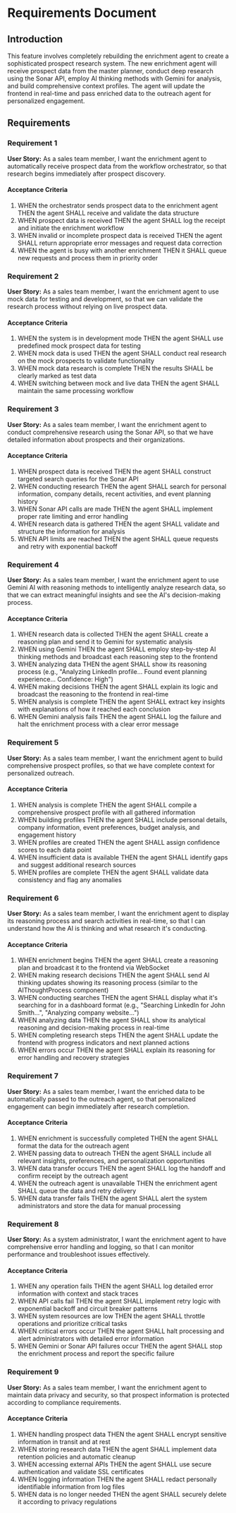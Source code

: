 # Requirements Document

## Introduction

This feature involves completely rebuilding the enrichment agent to create a sophisticated prospect research system. The new enrichment agent will receive prospect data from the master planner, conduct deep research using the Sonar API, employ AI thinking methods with Gemini for analysis, and build comprehensive context profiles. The agent will update the frontend in real-time and pass enriched data to the outreach agent for personalized engagement.

## Requirements

### Requirement 1

**User Story:** As a sales team member, I want the enrichment agent to automatically receive prospect data from the workflow orchestrator, so that research begins immediately after prospect discovery.

#### Acceptance Criteria

1. WHEN the orchestrator sends prospect data to the enrichment agent THEN the agent SHALL receive and validate the data structure
2. WHEN prospect data is received THEN the agent SHALL log the receipt and initiate the enrichment workflow
3. WHEN invalid or incomplete prospect data is received THEN the agent SHALL return appropriate error messages and request data correction
4. WHEN the agent is busy with another enrichment THEN it SHALL queue new requests and process them in priority order

### Requirement 2

**User Story:** As a sales team member, I want the enrichment agent to use mock data for testing and development, so that we can validate the research process without relying on live prospect data.

#### Acceptance Criteria

1. WHEN the system is in development mode THEN the agent SHALL use predefined mock prospect data for testing
2. WHEN mock data is used THEN the agent SHALL conduct real research on the mock prospects to validate functionality
3. WHEN mock data research is complete THEN the results SHALL be clearly marked as test data
4. WHEN switching between mock and live data THEN the agent SHALL maintain the same processing workflow

### Requirement 3

**User Story:** As a sales team member, I want the enrichment agent to conduct comprehensive research using the Sonar API, so that we have detailed information about prospects and their organizations.

#### Acceptance Criteria

1. WHEN prospect data is received THEN the agent SHALL construct targeted search queries for the Sonar API
2. WHEN conducting research THEN the agent SHALL search for personal information, company details, recent activities, and event planning history
3. WHEN Sonar API calls are made THEN the agent SHALL implement proper rate limiting and error handling
4. WHEN research data is gathered THEN the agent SHALL validate and structure the information for analysis
5. WHEN API limits are reached THEN the agent SHALL queue requests and retry with exponential backoff

### Requirement 4

**User Story:** As a sales team member, I want the enrichment agent to use Gemini AI with reasoning methods to intelligently analyze research data, so that we can extract meaningful insights and see the AI's decision-making process.

#### Acceptance Criteria

1. WHEN research data is collected THEN the agent SHALL create a reasoning plan and send it to Gemini for systematic analysis
2. WHEN using Gemini THEN the agent SHALL employ step-by-step AI thinking methods and broadcast each reasoning step to the frontend
3. WHEN analyzing data THEN the agent SHALL show its reasoning process (e.g., "Analyzing LinkedIn profile... Found event planning experience... Confidence: High")
4. WHEN making decisions THEN the agent SHALL explain its logic and broadcast the reasoning to the frontend in real-time
5. WHEN analysis is complete THEN the agent SHALL extract key insights with explanations of how it reached each conclusion
6. WHEN Gemini analysis fails THEN the agent SHALL log the failure and halt the enrichment process with a clear error message

### Requirement 5

**User Story:** As a sales team member, I want the enrichment agent to build comprehensive prospect profiles, so that we have complete context for personalized outreach.

#### Acceptance Criteria

1. WHEN analysis is complete THEN the agent SHALL compile a comprehensive prospect profile with all gathered information
2. WHEN building profiles THEN the agent SHALL include personal details, company information, event preferences, budget analysis, and engagement history
3. WHEN profiles are created THEN the agent SHALL assign confidence scores to each data point
4. WHEN insufficient data is available THEN the agent SHALL identify gaps and suggest additional research sources
5. WHEN profiles are complete THEN the agent SHALL validate data consistency and flag any anomalies

### Requirement 6

**User Story:** As a sales team member, I want the enrichment agent to display its reasoning process and search activities in real-time, so that I can understand how the AI is thinking and what research it's conducting.

#### Acceptance Criteria

1. WHEN enrichment begins THEN the agent SHALL create a reasoning plan and broadcast it to the frontend via WebSocket
2. WHEN making research decisions THEN the agent SHALL send AI thinking updates showing its reasoning process (similar to the AIThoughtProcess component)
3. WHEN conducting searches THEN the agent SHALL display what it's searching for in a dashboard format (e.g., "Searching LinkedIn for John Smith...", "Analyzing company website...")
4. WHEN analyzing data THEN the agent SHALL show its analytical reasoning and decision-making process in real-time
5. WHEN completing research steps THEN the agent SHALL update the frontend with progress indicators and next planned actions
6. WHEN errors occur THEN the agent SHALL explain its reasoning for error handling and recovery strategies

### Requirement 7

**User Story:** As a sales team member, I want the enriched data to be automatically passed to the outreach agent, so that personalized engagement can begin immediately after research completion.

#### Acceptance Criteria

1. WHEN enrichment is successfully completed THEN the agent SHALL format the data for the outreach agent
2. WHEN passing data to outreach THEN the agent SHALL include all relevant insights, preferences, and personalization opportunities
3. WHEN data transfer occurs THEN the agent SHALL log the handoff and confirm receipt by the outreach agent
4. WHEN the outreach agent is unavailable THEN the enrichment agent SHALL queue the data and retry delivery
5. WHEN data transfer fails THEN the agent SHALL alert the system administrators and store the data for manual processing

### Requirement 8

**User Story:** As a system administrator, I want the enrichment agent to have comprehensive error handling and logging, so that I can monitor performance and troubleshoot issues effectively.

#### Acceptance Criteria

1. WHEN any operation fails THEN the agent SHALL log detailed error information with context and stack traces
2. WHEN API calls fail THEN the agent SHALL implement retry logic with exponential backoff and circuit breaker patterns
3. WHEN system resources are low THEN the agent SHALL throttle operations and prioritize critical tasks
4. WHEN critical errors occur THEN the agent SHALL halt processing and alert administrators with detailed error information
5. WHEN Gemini or Sonar API failures occur THEN the agent SHALL stop the enrichment process and report the specific failure

### Requirement 9

**User Story:** As a sales team member, I want the enrichment agent to maintain data privacy and security, so that prospect information is protected according to compliance requirements.

#### Acceptance Criteria

1. WHEN handling prospect data THEN the agent SHALL encrypt sensitive information in transit and at rest
2. WHEN storing research data THEN the agent SHALL implement data retention policies and automatic cleanup
3. WHEN accessing external APIs THEN the agent SHALL use secure authentication and validate SSL certificates
4. WHEN logging information THEN the agent SHALL redact personally identifiable information from log files
5. WHEN data is no longer needed THEN the agent SHALL securely delete it according to privacy regulations